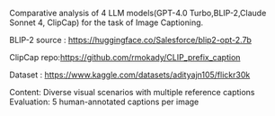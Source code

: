 Comparative analysis of 4 LLM models(GPT-4.0 Turbo,BLIP-2,Claude Sonnet 4, ClipCap) for the task of Image Captioning. 


BLIP-2 source : https://huggingface.co/Salesforce/blip2-opt-2.7b

ClipCap repo:https://github.com/rmokady/CLIP_prefix_caption

Dataset : https://www.kaggle.com/datasets/adityajn105/flickr30k

Content: Diverse visual scenarios with multiple reference captions
Evaluation: 5 human-annotated captions per image
